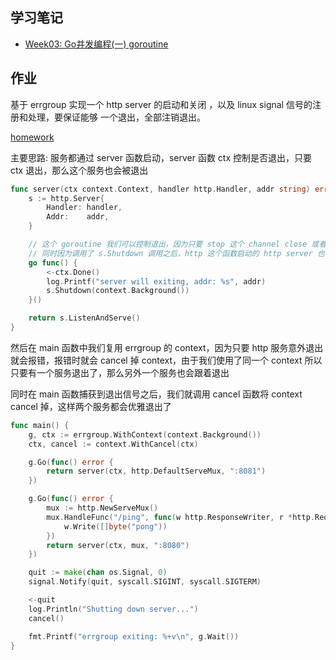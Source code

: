 ## 学习笔记
- [Week03: Go并发编程(一) goroutine](https://lailin.xyz/post/go-training-week3-goroutine.html)
## 作业

基于 errgroup 实现一个 http server 的启动和关闭 ，以及 linux signal 信号的注册和处理，要保证能够 一个退出，全部注销退出。

[homework](./Week03/../homework/main.go)

主要思路: 服务都通过 server 函数启动，server 函数 ctx 控制是否退出，只要 ctx 退出，那么这个服务也会被退出

```go
func server(ctx context.Context, handler http.Handler, addr string) error {
	s := http.Server{
		Handler: handler,
		Addr:    addr,
	}

	// 这个 goroutine 我们可以控制退出，因为只要 stop 这个 channel close 或者是写入数据，这里就会退出
	// 同时因为调用了 s.Shutdown 调用之后，http 这个函数启动的 http server 也会优雅退出
	go func() {
		<-ctx.Done()
		log.Printf("server will exiting, addr: %s", addr)
		s.Shutdown(context.Background())
	}()

	return s.ListenAndServe()
}
```
然后在 main 函数中我们复用 errgroup 的 context，因为只要 http 服务意外退出就会报错，报错时就会 cancel 掉 context，由于我们使用了同一个 context 所以只要有一个服务退出了，那么另外一个服务也会跟着退出

同时在 main 函数捕获到退出信号之后，我们就调用 cancel 函数将 context cancel 掉，这样两个服务都会优雅退出了

```go
func main() {
	g, ctx := errgroup.WithContext(context.Background())
	ctx, cancel := context.WithCancel(ctx)

	g.Go(func() error {
		return server(ctx, http.DefaultServeMux, ":8081")
	})

	g.Go(func() error {
		mux := http.NewServeMux()
		mux.HandleFunc("/ping", func(w http.ResponseWriter, r *http.Request) {
			w.Write([]byte("pong"))
		})
		return server(ctx, mux, ":8080")
	})

	quit := make(chan os.Signal, 0)
	signal.Notify(quit, syscall.SIGINT, syscall.SIGTERM)

	<-quit
	log.Println("Shutting down server...")
	cancel()

	fmt.Printf("errgroup exiting: %+v\n", g.Wait())
}
```